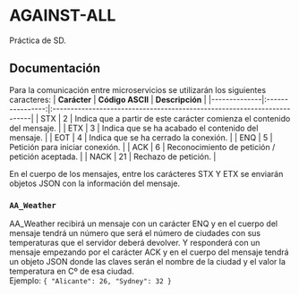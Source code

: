 # AGAINST-ALL
Práctica de SD.

## Documentación
Para la comunicación entre microservicios se utilizarán los siguientes caracteres:
| **Carácter** | **Código ASCII** | **Descripción**                                                         |
|--------------|:----------------:|:------------------------------------------------------------------------|
| STX          |         2        | Indica que a partir de este carácter comienza el contenido del mensaje. |
| ETX          |         3        | Indica que se ha acabado el contenido del mensaje.                      |
| EOT          |         4        | Indica que se ha cerrado la conexión.                                   |
| ENQ          |         5        | Petición para iniciar conexión.                                         |
| ACK          |         6        | Reconocimiento de petición / petición aceptada.                         |
| NACK         |        21        | Rechazo de petición.                                                    |

En el cuerpo de los mensajes, entre los carácteres STX Y ETX se enviarán objetos JSON con la información del mensaje.

### `AA_Weather`
AA_Weather recibirá un mensaje con un carácter ENQ y en el cuerpo del mensaje tendrá un número que será el número de ciudades con sus temperaturas que el servidor deberá devolver. Y responderá con un mensaje empezando por el carácter ACK y en el cuerpo del mensaje tendrá un objeto JSON donde las claves serán el nombre de la ciudad y el valor la temperatura en Cº de esa ciudad.  
Ejemplo:
`
{
    "Alicante": 26,
    "Sydney": 32
}
`
